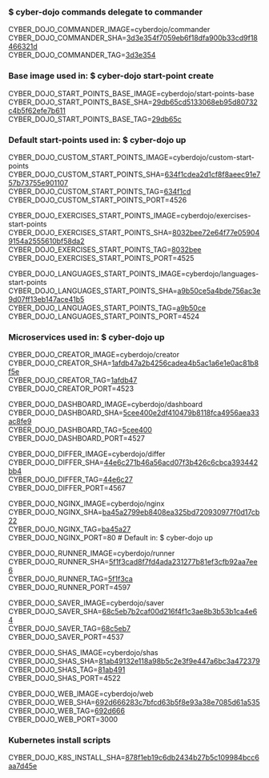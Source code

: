 ### $ cyber-dojo commands delegate to commander

CYBER_DOJO_COMMANDER_IMAGE=cyberdojo/commander  
CYBER_DOJO_COMMANDER_SHA=[3d3e354f7059eb6f18dfa900b33cd9f18466321d](https://github.com/cyber-dojo/commander/commit/3d3e354f7059eb6f18dfa900b33cd9f18466321d)  
CYBER_DOJO_COMMANDER_TAG=[3d3e354](https://hub.docker.com/layers/cyberdojo/commander/3d3e354/images/sha256-189b856da2d24e626210fe358ca22629d31a9a6b9d8b6b713a477009b86846e9)  

### Base image used in: $ cyber-dojo start-point create

CYBER_DOJO_START_POINTS_BASE_IMAGE=cyberdojo/start-points-base  
CYBER_DOJO_START_POINTS_BASE_SHA=[29db65cd5133068eb95d80732c4b5f62efe7b611](https://github.com/cyber-dojo/start-points-base/commit/29db65cd5133068eb95d80732c4b5f62efe7b611)  
CYBER_DOJO_START_POINTS_BASE_TAG=[29db65c](https://hub.docker.com/layers/cyberdojo/start-points-base/29db65c/images/sha256-ba11a1b99bdeace150de0c1bcf5587f47a4209185e42053f11ebf005bc8cc2bd)  

### Default start-points used in: $ cyber-dojo up

CYBER_DOJO_CUSTOM_START_POINTS_IMAGE=cyberdojo/custom-start-points  
CYBER_DOJO_CUSTOM_START_POINTS_SHA=[634f1cdea2d1cf8f8aeec91e757b73755e901107](https://github.com/cyber-dojo/custom-start-points/commit/634f1cdea2d1cf8f8aeec91e757b73755e901107)  
CYBER_DOJO_CUSTOM_START_POINTS_TAG=[634f1cd](https://hub.docker.com/layers/cyberdojo/custom-start-points/634f1cd/images/sha256-5501d3697454fb0117436372109006216fd6a968d4bdf9c4d857fb089d44d1c0)  
CYBER_DOJO_CUSTOM_START_POINTS_PORT=4526

CYBER_DOJO_EXERCISES_START_POINTS_IMAGE=cyberdojo/exercises-start-points  
CYBER_DOJO_EXERCISES_START_POINTS_SHA=[8032bee72e64f77e059049154a2555610bf58da2](https://github.com/cyber-dojo/exercises-start-points/commit/8032bee72e64f77e059049154a2555610bf58da2)  
CYBER_DOJO_EXERCISES_START_POINTS_TAG=[8032bee](https://hub.docker.com/layers/cyberdojo/exercises-start-points/8032bee/images/sha256-da4354893537dbb1f992c2f3285d9d3db66584b56eb91f311257be7a50d6f37c)  
CYBER_DOJO_EXERCISES_START_POINTS_PORT=4525

CYBER_DOJO_LANGUAGES_START_POINTS_IMAGE=cyberdojo/languages-start-points  
CYBER_DOJO_LANGUAGES_START_POINTS_SHA=[a9b50ce5a4bde756ac3e9d07ff13eb147ace41b5](https://github.com/cyber-dojo/languages-start-points/commit/a9b50ce5a4bde756ac3e9d07ff13eb147ace41b5)  
CYBER_DOJO_LANGUAGES_START_POINTS_TAG=[a9b50ce](https://hub.docker.com/layers/cyberdojo/languages-start-points/a9b50ce/images/sha256-ef49c9f5a970e2781cd2207483a1df1e70a94165175f9ebc3e644bc7d12a1577)  
CYBER_DOJO_LANGUAGES_START_POINTS_PORT=4524

### Microservices used in: $ cyber-dojo up

CYBER_DOJO_CREATOR_IMAGE=cyberdojo/creator  
CYBER_DOJO_CREATOR_SHA=[1afdb47a2b4256cadea4b5ac1a6e1e0ac81b8f5e](https://github.com/cyber-dojo/creator/commit/1afdb47a2b4256cadea4b5ac1a6e1e0ac81b8f5e)  
CYBER_DOJO_CREATOR_TAG=[1afdb47](https://hub.docker.com/layers/cyberdojo/creator/1afdb47/images/sha256-243e8efaeb41bc687d0c177f114ecdf10afeeef6426f55efcb897081da369edc)  
CYBER_DOJO_CREATOR_PORT=4523

CYBER_DOJO_DASHBOARD_IMAGE=cyberdojo/dashboard  
CYBER_DOJO_DASHBOARD_SHA=[5cee400e2df410479b8118fca4956aea33ac8fe9](https://github.com/cyber-dojo/dashboard/commit/5cee400e2df410479b8118fca4956aea33ac8fe9)  
CYBER_DOJO_DASHBOARD_TAG=[5cee400](https://hub.docker.com/layers/cyberdojo/dashboard/5cee400/images/sha256-5e5fe53a9f330552c9509adc3c6b8db38323e165c9307f0be1a515f5a562b405)  
CYBER_DOJO_DASHBOARD_PORT=4527

CYBER_DOJO_DIFFER_IMAGE=cyberdojo/differ  
CYBER_DOJO_DIFFER_SHA=[44e6c271b46a56acd07f3b426c6cbca393442bb4](https://github.com/cyber-dojo/differ/commit/44e6c271b46a56acd07f3b426c6cbca393442bb4)  
CYBER_DOJO_DIFFER_TAG=[44e6c27](https://hub.docker.com/layers/cyberdojo/differ/44e6c27/images/sha256-c6cd1a5b122d88aaeb41c1fdd015ad88c2bea95ae85f63eb5544fb707254847e)  
CYBER_DOJO_DIFFER_PORT=4567

CYBER_DOJO_NGINX_IMAGE=cyberdojo/nginx  
CYBER_DOJO_NGINX_SHA=[ba45a2799eb8408ea325bd720930977f0d17cb22](https://github.com/cyber-dojo/nginx/commit/ba45a2799eb8408ea325bd720930977f0d17cb22)  
CYBER_DOJO_NGINX_TAG=[ba45a27](https://hub.docker.com/layers/cyberdojo/nginx/ba45a27/images/sha256-8a20afc34b68c625827ae8887f4a68e4bec9cda9b035ed60ac0486ceab10aad6)  
CYBER_DOJO_NGINX_PORT=80 # Default in: $ cyber-dojo up

CYBER_DOJO_RUNNER_IMAGE=cyberdojo/runner  
CYBER_DOJO_RUNNER_SHA=[5f1f3cad8f7fd4ada231277b81ef3cfb92aa7ee6](https://github.com/cyber-dojo/runner/commit/5f1f3cad8f7fd4ada231277b81ef3cfb92aa7ee6)  
CYBER_DOJO_RUNNER_TAG=[5f1f3ca](https://hub.docker.com/layers/cyberdojo/runner/5f1f3ca/images/sha256-86e8dc5ae27ab00f390f241285668be7599b84fce7b80220833feb6717596007)  
CYBER_DOJO_RUNNER_PORT=4597

CYBER_DOJO_SAVER_IMAGE=cyberdojo/saver  
CYBER_DOJO_SAVER_SHA=[68c5eb7b2caf00d216f4f1c3ae8b3b53b1ca4e64](https://github.com/cyber-dojo/saver/commit/68c5eb7b2caf00d216f4f1c3ae8b3b53b1ca4e64)  
CYBER_DOJO_SAVER_TAG=[68c5eb7](https://hub.docker.com/layers/cyberdojo/saver/68c5eb7/images/sha256-8ba413cc804ecac73779925f0d97a021e7c13a0cbd8dd24eaaf27e833c3619e2)  
CYBER_DOJO_SAVER_PORT=4537

CYBER_DOJO_SHAS_IMAGE=cyberdojo/shas  
CYBER_DOJO_SHAS_SHA=[81ab49132e118a98b5c2e3f9e447a6bc3a472379](https://github.com/cyber-dojo/shas/commit/81ab49132e118a98b5c2e3f9e447a6bc3a472379)  
CYBER_DOJO_SHAS_TAG=[81ab491](https://hub.docker.com/layers/cyberdojo/shas/81ab491/images/sha256-eaa2885bdceaeb49372ec734bab19f5e3e2d1ce59661fe6f97ad2d10ee39a8b0)  
CYBER_DOJO_SHAS_PORT=4522

CYBER_DOJO_WEB_IMAGE=cyberdojo/web  
CYBER_DOJO_WEB_SHA=[692d666283c7bfcd63b5f8e93a38e7085d61a535](https://github.com/cyber-dojo/web/commit/692d666283c7bfcd63b5f8e93a38e7085d61a535)  
CYBER_DOJO_WEB_TAG=[692d666](https://hub.docker.com/layers/cyberdojo/web/692d666/images/sha256-a2fea9dda99de527da5400b4921c3f93953d977e00077442bf095942c0dc85d7)  
CYBER_DOJO_WEB_PORT=3000

### Kubernetes install scripts
CYBER_DOJO_K8S_INSTALL_SHA=[878f1eb19c6db2434b27b5c109984bcc6aa7d45e](https://github.com/cyber-dojo/k8s-install/commit/878f1eb19c6db2434b27b5c109984bcc6aa7d45e)  
